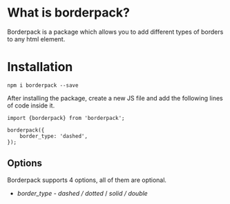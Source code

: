 # What is borderpack?

Borderpack is a package which allows you to add different types of borders to any html element.

# Installation

`npm i borderpack --save`

After installing the package, create a new JS file and add the following lines of code inside it.

```
import {borderpack} from 'borderpack';

borderpack({
    border_type: 'dashed',
});

```
## Options

Borderpack supports 4 options, all of them are optional.

* *border_type* - _dashed / dotted_ / _solid / double_